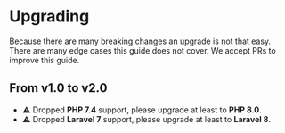 # Upgrading

Because there are many breaking changes an upgrade is not that easy. There are many edge cases this guide does not
cover. We accept PRs to improve this guide.

## From v1.0 to v2.0
- ⚠️ Dropped **PHP 7.4** support, please upgrade at least to **PHP 8.0**.
- ⚠️ Dropped **Laravel 7** support, please upgrade at least to **Laravel 8**.
